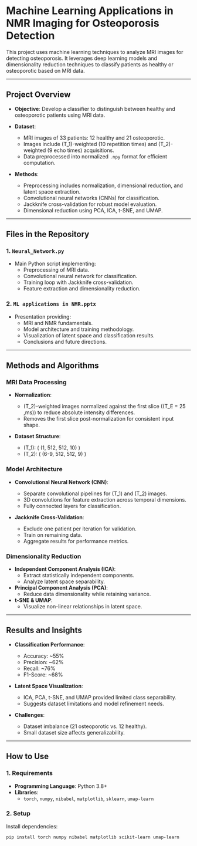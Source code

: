 # Machine Learning Applications in NMR Imaging for Osteoporosis Detection

This project uses machine learning techniques to analyze MRI images for detecting osteoporosis. It leverages deep learning models and dimensionality reduction techniques to classify patients as healthy or osteoporotic based on MRI data.

---

## Project Overview

- **Objective**: Develop a classifier to distinguish between healthy and osteoporotic patients using MRI data.
- **Dataset**:
  - MRI images of 33 patients: 12 healthy and 21 osteoporotic.
  - Images include \(T_1\)-weighted (10 repetition times) and \(T_2\)-weighted (9 echo times) acquisitions.
  - Data preprocessed into normalized `.npy` format for efficient computation.

- **Methods**:
  - Preprocessing includes normalization, dimensional reduction, and latent space extraction.
  - Convolutional neural networks (CNNs) for classification.
  - Jackknife cross-validation for robust model evaluation.
  - Dimensional reduction using PCA, ICA, t-SNE, and UMAP.

---

## Files in the Repository

### 1. **`Neural_Network.py`**
   - Main Python script implementing:
     - Preprocessing of MRI data.
     - Convolutional neural network for classification.
     - Training loop with Jackknife cross-validation.
     - Feature extraction and dimensionality reduction.

### 2. **`ML applications in NMR.pptx`**
   - Presentation providing:
     - MRI and NMR fundamentals.
     - Model architecture and training methodology.
     - Visualization of latent space and classification results.
     - Conclusions and future directions.

---

## Methods and Algorithms

### MRI Data Processing
- **Normalization**:
  - \(T_2\)-weighted images normalized against the first slice (\(T_E = 25 \,ms\)) to reduce absolute intensity differences.
  - Removes the first slice post-normalization for consistent input shape.

- **Dataset Structure**:
  - \(T_1\): \( (1, 512, 512, 10) \)
  - \(T_2\): \( (6-9, 512, 512, 9) \)

### Model Architecture
- **Convolutional Neural Network (CNN)**:
  - Separate convolutional pipelines for \(T_1\) and \(T_2\) images.
  - 3D convolutions for feature extraction across temporal dimensions.
  - Fully connected layers for classification.

- **Jackknife Cross-Validation**:
  - Exclude one patient per iteration for validation.
  - Train on remaining data.
  - Aggregate results for performance metrics.

### Dimensionality Reduction
- **Independent Component Analysis (ICA)**:
  - Extract statistically independent components.
  - Analyze latent space separability.
- **Principal Component Analysis (PCA)**:
  - Reduce data dimensionality while retaining variance.
- **t-SNE & UMAP**:
  - Visualize non-linear relationships in latent space.

---

## Results and Insights

- **Classification Performance**:
  - Accuracy: ~55%
  - Precision: ~62%
  - Recall: ~76%
  - F1-Score: ~68%

- **Latent Space Visualization**:
  - ICA, PCA, t-SNE, and UMAP provided limited class separability.
  - Suggests dataset limitations and model refinement needs.

- **Challenges**:
  - Dataset imbalance (21 osteoporotic vs. 12 healthy).
  - Small dataset size affects generalizability.

---

## How to Use

### 1. Requirements
- **Programming Language**: Python 3.8+
- **Libraries**:
  - `torch`, `numpy`, `nibabel`, `matplotlib`, `sklearn`, `umap-learn`

### 2. Setup
Install dependencies:
```bash
pip install torch numpy nibabel matplotlib scikit-learn umap-learn
